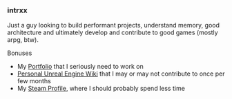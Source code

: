 ### intrxx

Just a guy looking to build performant projects, understand memory, good architecture and ultimately develop and contribute to good games (mostly arpg, btw).

Bonuses
* My [Portfolio](https://intrxx.github.io/) that I seriously need to work on
* [Personal Unreal Engine Wiki](https://github.com/intrxx/PersonalUnrealEngineWiki) that I may or may not contribute to once per few months
* My [Steam Profile](https://steamcommunity.com/id/intrxx/), where I should probably spend less time



